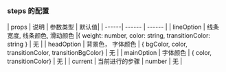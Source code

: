 ### steps  的配置

| props | 说明 | 参数类型 | 默认值|
| ------| ------ | ------ |
| lineOption | 线条宽度, 线条颜色, 滑动颜色 |{ weight: number, color: string, transitionColor: string } | 无 |
| headOption | 背景色， 字体颜色 | { bgColor, color, transitionColor, transitionBgColor} | 无 |
| mainOption | 字体颜色 | { color, transitionColor} | 无 |
| current | 当前进行的步骤 | number | 无 |

